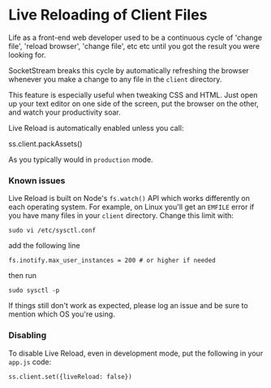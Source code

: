 # Live Reloading of Client Files

Life as a front-end web developer used to be a continuous cycle of 'change file', 'reload browser', 'change file', etc etc until you got the result you were looking for.

SocketStream breaks this cycle by automatically refreshing the browser whenever you make a change to any file in the `client` directory.

This feature is especially useful when tweaking CSS and HTML. Just open up your text editor on one side of the screen, put the browser on the other, and watch your productivity soar.

Live Reload is automatically enabled unless you call:

   ss.client.packAssets()

As you typically would in `production` mode.


### Known issues

Live Reload is built on Node's `fs.watch()` API which works differently on each operating system. For example, on Linux you'll get an `EMFILE` error if you have many files in your `client` directory. Change this limit with:

    sudo vi /etc/sysctl.conf 

add the following line 

    fs.inotify.max_user_instances = 200 # or higher if needed 

then run 
    
    sudo sysctl -p

If things still don't work as expected, please log an issue and be sure to mention which OS you're using.


### Disabling

To disable Live Reload, even in development mode, put the following in your `app.js` code:

    ss.client.set({liveReload: false})